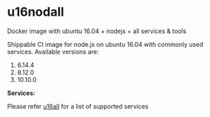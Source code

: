 # u16nodall
Docker image with ubuntu 16.04 + nodejs + all services &amp; tools

Shippable CI image for node.js on ubuntu 16.04 with commonly used services. Available versions are:



  1.  6.14.4
  2.  8.12.0
  3.  10.10.0
  

  
**Services:**

Please refer [u16all](https://github.com/dry-dock/u16all) for a list of supported services

